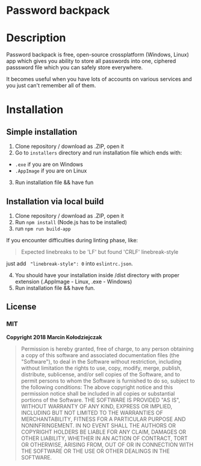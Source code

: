 # Password backpack

# Description
Password backpack is free, open-source crossplatform (Windows, Linux) app which gives you ability to store all passwords into one, ciphered passsword file which you can safely store everywhere.

It becomes useful when you have lots of accounts on various services and you just can't remember all of them.

# Installation

## Simple installation
1. Clone repository / download as .ZIP, open it
2. Go to ```installers``` directory and run installation file which ends with:
* ```.exe``` if you are on Windows
* ```.AppImage``` if you are on Linux
3. Run installation file && have fun

## Installation via local build
1. Clone repository / download as .ZIP, open it
2. Run ```npm install``` (Node.js has to be installed)
3. run ```npm run build-app```

If you encounter difficulties during linting phase, like:
>Expected linebreaks to be 'LF' but found 'CRLF'  linebreak-style

just add ``` "linebreak-style": 0``` into ```eslintrc.json```.

4. You should have your installation inside /dist directory with proper extension (.AppImage - Linux, .exe - Windows)
5. Run installation file && have fun.

## License
### **MIT**
**Copyright 2018 Marcin Kołodziejczak**

>Permission is hereby granted, free of charge, to any person obtaining a copy of this software and associated documentation files (the "Software"), to deal in the Software without restriction, including without limitation the rights to use, copy, modify, merge, publish, distribute, sublicense, and/or sell copies of the Software, and to permit persons to whom the Software is furnished to do so, subject to the following conditions:
>The above copyright notice and this permission notice shall be included in all copies or substantial portions of the Software.
>THE SOFTWARE IS PROVIDED "AS IS", WITHOUT WARRANTY OF ANY KIND, EXPRESS OR IMPLIED, INCLUDING BUT NOT LIMITED TO THE WARRANTIES OF MERCHANTABILITY, FITNESS FOR A PARTICULAR PURPOSE AND NONINFRINGEMENT. IN NO EVENT SHALL THE AUTHORS OR COPYRIGHT HOLDERS BE LIABLE FOR ANY CLAIM, DAMAGES OR OTHER LIABILITY, WHETHER IN AN ACTION OF CONTRACT, TORT OR OTHERWISE, ARISING FROM, OUT OF OR IN CONNECTION WITH THE SOFTWARE OR THE USE OR OTHER DEALINGS IN THE SOFTWARE.
